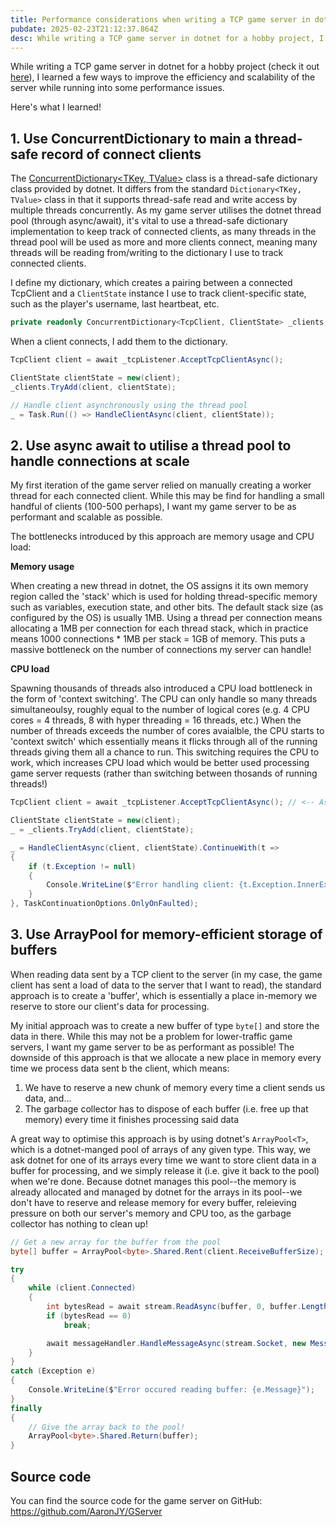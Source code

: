 ```yaml
---
title: Performance considerations when writing a TCP game server in dotnet
pubdate: 2025-02-23T21:12:37.864Z
desc: While writing a TCP game server in dotnet for a hobby project, I learned a few ways to improve the efficiency and scalability of the server while running into some performance issues. Here's what I learned!
---
```


While writing a TCP game server in dotnet for a hobby project (check it out [here](https://github.com/AaronJY/GServer)), I learned a few ways to improve the efficiency and scalability of the server while running into some performance issues.

Here's what I learned!

## 1. Use ConcurrentDictionary to main a thread-safe record of connect clients

The [ConcurrentDictionary<TKey, TValue>](https://learn.microsoft.com/en-us/dotnet/api/system.collections.concurrent.concurrentdictionary-2?view=net-9.0) class is a thread-safe dictionary class provided by dotnet. It differs from the standard `Dictionary<TKey, TValue>` class in that it supports thread-safe read and write access by multiple threads concurrently. As my game server utilises the dotnet thread pool (through async/await), it's vital to use a thread-safe dictionary implementation to keep track of connected clients, as many threads in the thread pool will be used as more and more clients connect, meaning many threads will be reading from/writing to the dictionary I use to track connected clients.

I define my dictionary, which creates a pairing between a connected TcpClient and a `ClientState` instance I use to track client-specific state, such as the player's username, last heartbeat, etc.

```c#
private readonly ConcurrentDictionary<TcpClient, ClientState> _clients = new();
```

When a client connects, I add them to the dictionary.

```c#
TcpClient client = await _tcpListener.AcceptTcpClientAsync();

ClientState clientState = new(client);
_clients.TryAdd(client, clientState);

// Handle client asynchronously using the thread pool
_ = Task.Run(() => HandleClientAsync(client, clientState));
```
 
## 2. Use async await to utilise a thread pool to handle connections at scale

My first iteration of the game server relied on manually creating a worker thread for each connected client. While this may be find for handling a small handful of clients (100-500 perhaps), I want my game server to be as performant and scalable as possible.

The bottlenecks introduced by this approach are memory usage and CPU load:

**Memory usage**

When creating a new thread in dotnet, the OS assigns it its own memory region called the 'stack' which is used for holding thread-specific memory such as variables, execution state, and other bits. The default stack size (as configured by the OS) is usually 1MB. Using a thread per connection means allocating a 1MB per connection for each thread stack, which in practice means 1000 connections * 1MB per stack = 1GB of memory. This puts a massive bottleneck on the number of connections my server can handle! 

**CPU load**

Spawning thousands of threads also introduced a CPU load bottleneck in the form of 'context switching'. The CPU can only handle so many threads simultaneoulsy, roughly equal to the number of logical cores (e.g. 4 CPU cores = 4 threads, 8 with hyper threading = 16 threads, etc.) When the number of threads exceeds the number of cores avaialble, the CPU starts to 'context switch' which essentially means it flicks through all of the running threads giving them all a chance to run. This switching requires the CPU to work, which increases CPU load which would be better used processing game server requests (rather than switching between thosands of running threads!)

```c#
TcpClient client = await _tcpListener.AcceptTcpClientAsync(); // <-- Async accpept TCP client

ClientState clientState = new(client);
_ = _clients.TryAdd(client, clientState);

_ = HandleClientAsync(client, clientState).ContinueWith(t =>
{
    if (t.Exception != null)
    {
        Console.WriteLine($"Error handling client: {t.Exception.InnerException?.Message}");
    }
}, TaskContinuationOptions.OnlyOnFaulted);
```

## 3. Use ArrayPool for memory-efficient storage of buffers

When reading data sent by a TCP client to the server (in my case, the game client has sent a load of data to the server that I want to read), the standard approach is to create a 'buffer', which is essentially a place in-memory we reserve to store our client's data for processing.

My initial approach was to create a new buffer of type `byte[]` and store the data in there. While this may not be a problem for lower-traffic game servers, I want my game server to be as performant as possible! The downside of this approach is that we allocate a new place in memory every time we process data sent b the client, which means:
1. We have to reserve a new chunk of memory every time a client sends us data, and...
2. The garbage collector has to dispose of each buffer (i.e. free up that memory) every time it finishes processing said data

A great way to optimise this approach is by using dotnet's `ArrayPool<T>`, which is a dotnet-manged pool of arrays of any given type. This way, we ask dotnet for one of its arrays every time we want to store client data in a buffer for processing, and we simply release it (i.e. give it back to the pool) when we're done. Because dotnet manages this pool--the memory is already allocated and managed by dotnet for the arrays in its pool--we don't have to reserve and release memory for every buffer, releieving pressure on both our server's memory and CPU too, as the garbage collector has nothing to clean up!

```c#
// Get a new array for the buffer from the pool
byte[] buffer = ArrayPool<byte>.Shared.Rent(client.ReceiveBufferSize);

try
{
    while (client.Connected)
    {
        int bytesRead = await stream.ReadAsync(buffer, 0, buffer.Length);
        if (bytesRead == 0)
            break;

        await messageHandler.HandleMessageAsync(stream.Socket, new MessageMemoryStream(buffer), state);
    }
}
catch (Exception e)
{
    Console.WriteLine($"Error occured reading buffer: {e.Message}");
}
finally
{
    // Give the array back to the pool!
    ArrayPool<byte>.Shared.Return(buffer);
}
```

## Source code

You can find the source code for the game server on GitHub: https://github.com/AaronJY/GServer